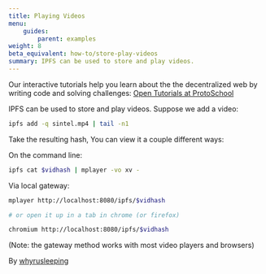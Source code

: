```yaml
---
title: Playing Videos
menu:
    guides:
        parent: examples
weight: 8
beta_equivalent: how-to/store-play-videos
summary: IPFS can be used to store and play videos. 
---
```


<div class="alert alert-info">
Our interactive tutorials help you learn about the the decentralized web by writing code and solving challenges:
<a class="button button-primary" href="https://proto.school/#/tutorials" role="button" target="_blank">Open Tutorials at ProtoSchool</a> &nbsp;<i class="fa fa-external-link-square-alt"></i>
</div>

IPFS can be used to store and play videos. Suppose we add a video:

```sh
ipfs add -q sintel.mp4 | tail -n1
```

Take the resulting hash, You can view it a couple different ways:

On the command line:
```sh
ipfs cat $vidhash | mplayer -vo xv -
```

Via local gateway:
```sh
mplayer http://localhost:8080/ipfs/$vidhash

# or open it up in a tab in chrome (or firefox)

chromium http://localhost:8080/ipfs/$vidhash
```
(Note: the gateway method works with most video players and browsers)

By [whyrusleeping](http://github.com/whyrusleeping)
